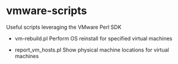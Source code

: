 vmware-scripts
==============

Useful scripts leveraging the VMware Perl SDK

- vm-rebuild.pl
  Perform OS reinstall for specified virtual machines

- report_vm_hosts.pl
  Show physical machine locations for virtual machines
